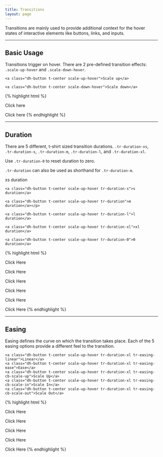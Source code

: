 ```yaml
---
title: Transitions
layout: page
---
```


<p class="bg-white">
  <p class="t-l">
    Transitions are mainly used to provide additional context for the hover states of interactive elements like buttons, links, and inputs.
  </p>
</p>

<hr />

<section class="animations p-bottom-larger">

  <H2>Basic Usage</h2>

  <p>
    Transitions trigger on hover. There are 2 pre-defined transition effects: <code>.scale-up-hover</code> and <code>.scale-down-hover</code>.
  </p>

  <div class="container u-clearfix bg-lighter-grey p-s">

    <a class="dh-button t-center scale-up-hover">Scale up</a>

    <a class="dh-button t-center scale-down-hover">Scale down</a>

  </div>

  {% highlight html %}
  <!-- Transition: scale up -->
  <a class="scale-up-hover">Click here</a>

  <!-- Transition: scale down -->
  <a class="scale-down-hover">Click here</a>
  {% endhighlight %}

</section>

<hr />

<section class="animations-duration p-bottom-larger">

  <H2>Duration</h2>

  <p>
    There are 5 different, t-shirt sized transition durations. <code>.tr-duration-xs</code>, <code>.tr-duration-s</code>, <code>.tr-duration-m</code>, <code>.tr-duration-l</code>, and <code>.tr-duration-xl</code>.
  </p>
  <p>
    Use <code>.tr-duration-0</code> to reset duration to zero.
  </p>
  <p>
    <code>.tr-duration</code> can also be used as shorthand for <code>.tr-duration-m</code>.
  </p>
  
  <div class="container u-clearfix bg-lighter-grey p-s">

   <p> <a class="dh-button t-center scale-up-hover tr-duration-xs">xs duration</a>

    <a class="dh-button t-center scale-up-hover tr-duration-s">s duration</a>

    <a class="dh-button t-center scale-up-hover tr-duration">m duration</a></p>

 <p>

    <a class="dh-button t-center scale-up-hover tr-duration-l">l duration</a>

    <a class="dh-button t-center scale-up-hover tr-duration-xl">xl duration</a>

    <a class="dh-button t-center scale-up-hover tr-duration-0">0 duration</a>
</p>
  </div>

  {% highlight html %}
  <!-- Transition duration: xs -->
  <a class="dh-button scale-up-hover tr-duration-xs">Click Here</a>

  <!-- Transition duration: s -->
  <a class="dh-button scale-up-hover tr-duration-s">Click Here</a>

  <!-- Transition duration: m -->
  <a class="dh-button scale-up-hover tr-duration-m">Click Here</a>

  <!-- Transition duration: l -->
  <a class="dh-button scale-up-hover tr-duration-l">Click Here</a>

  <!-- Transition duration: xl -->
  <a class="dh-button scale-up-hover tr-duration-xl">Click Here</a>

  <!-- No transition duration -->
  <a class="dh-button scale-up-hover tr-duration-0">Click Here</a>
  {% endhighlight %}

</section>

<hr />

<section class="animations-easing">

  <h2>Easing</h2>

  <p>
    Easing defines the curve on which the transition takes place. Each of the 5 easing options provide a different feel to the transition.
  </p>

  <div class="container u-clearfix bg-lighter-grey p-s">

    <a class="dh-button t-center scale-up-hover tr-duration-xl tr-easing-linear">Linear</a>
    <a class="dh-button t-center scale-up-hover tr-duration-xl tr-easing-ease">Ease</a>
    <a class="dh-button t-center scale-up-hover tr-duration-xl tr-easing-cb-scale-up">Scale Up</a>
    <a class="dh-button t-center scale-up-hover tr-duration-xl tr-easing-cb-scale-in">Scale In</a>
    <a class="dh-button t-center scale-up-hover tr-duration-xl tr-easing-cb-scale-out">Scale Out</a>

  </div>

  {% highlight html %}
  <!-- Transition easing: linear -->
  <a class="dh-button scale-up-hover tr-easing-linear">Click Here</a>

  <!-- Transition easing: ease -->
  <a class="dh-button scale-up-hover tr-easing-ease">Click Here</a>

  <!-- Transition easing: cubic bezier scale-up -->
  <a class="dh-button scale-up-hover tr-easing-cb-scale-up">Click Here</a>

  <!-- Transition easing: cubic bezier scale-in -->
  <a class="dh-button scale-up-hover tr-easing-cb-scale-in">Click Here</a>

  <!-- Transition easing: cubic bezier scale-out -->
  <a class="dh-button scale-up-hover tr-easing-cb-scale-out">Click Here</a>
  {% endhighlight %}

</section>

<script src="http://code.jquery.com/jquery-2.2.4.min.js"></script>
<script src="{{site.baseurl}}/assets/js/scripts.js"></script>

